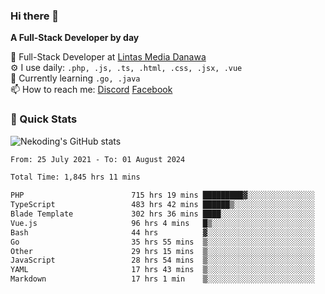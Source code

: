 ### Hi there 👋

**A Full-Stack Developer by day**

🔭 Full-Stack Developer at [Lintas Media Danawa](https://www.lintasmediadanawa.com/)  
⚙️ I use daily: `.php, .js, .ts, .html, .css, .jsx, .vue`  
🌱 Currently learning `.go, .java`  
📫 How to reach me: [Discord](https://discordapp.com/users/984448732999327766)  [Facebook](https://fb.me/tyvandi)  

### 🚀 Quick Stats  

![Nekoding's GitHub stats](https://github-readme-stats.vercel.app/api?username=nekoding&show_icons=true)

<!--START_SECTION:waka-->

```txt
From: 25 July 2021 - To: 01 August 2024

Total Time: 1,845 hrs 11 mins

PHP                        715 hrs 19 mins █████████▓░░░░░░░░░░░░░░░   38.16 %
TypeScript                 483 hrs 42 mins ██████▒░░░░░░░░░░░░░░░░░░   25.81 %
Blade Template             302 hrs 36 mins ████░░░░░░░░░░░░░░░░░░░░░   16.14 %
Vue.js                     96 hrs 4 mins   █▒░░░░░░░░░░░░░░░░░░░░░░░   05.13 %
Bash                       44 hrs          ▓░░░░░░░░░░░░░░░░░░░░░░░░   02.35 %
Go                         35 hrs 55 mins  ▒░░░░░░░░░░░░░░░░░░░░░░░░   01.92 %
Other                      29 hrs 15 mins  ▒░░░░░░░░░░░░░░░░░░░░░░░░   01.56 %
JavaScript                 28 hrs 54 mins  ▒░░░░░░░░░░░░░░░░░░░░░░░░   01.54 %
YAML                       17 hrs 43 mins  ▒░░░░░░░░░░░░░░░░░░░░░░░░   00.95 %
Markdown                   17 hrs 1 min    ▒░░░░░░░░░░░░░░░░░░░░░░░░   00.91 %
```

<!--END_SECTION:waka-->

<!--
**nekoding/nekoding** is a ✨ _special_ ✨ repository because its `README.md` (this file) appears on your GitHub profile.

Here are some ideas to get you started:

- 🔭 I’m currently working on ...
- 🌱 I’m currently learning ...
- 👯 I’m looking to collaborate on ...
- 🤔 I’m looking for help with ...
- 💬 Ask me about ...
- 📫 How to reach me: ...
- 😄 Pronouns: ...
- ⚡ Fun fact: ...
-->
